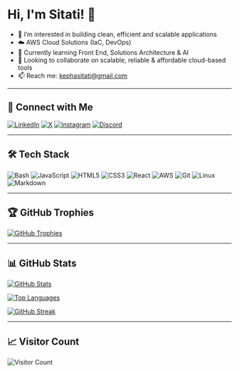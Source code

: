 # Hi, I'm Sitati! 👋

- 👀 I’m interested in building clean, efficient and scalable applications
- ☁️ AWS Cloud Solutions (IaC, DevOps)  
- 🌱 Currently learning Front End, Solutions Architecture & AI  
- 🤝 Looking to collaborate on scalable, reliable & affordable cloud-based tools  
- 📫 Reach me: [kephasitati@gmail.com](mailto:kephasitati@gmail.com)

---

## 🔗 Connect with Me

[![LinkedIn](https://img.shields.io/badge/LinkedIn-Connect-blue.svg?style=flat-square&logo=linkedin)](https://www.linkedin.com/in/kepha-sitati-047552b3/)
[![X](https://img.shields.io/badge/X-Follow-1DA1F2?style=flat-square&logo=twitter)](https://x.com/djvycek)
[![Instagram](https://img.shields.io/badge/Instagram-Follow-E4405F?style=flat-square&logo=instagram&logoColor=white)](https://www.instagram.com/kepha6t/?hl=en)
[![Discord](https://img.shields.io/badge/Discord-vycek-5865F2?style=flat-square&logo=discord&logoColor=white)](https://discord.com)

---

## 🛠️ Tech Stack

![Bash](https://img.shields.io/badge/Bash-4EAA25?style=flat-square&logo=gnu-bash&logoColor=white)
![JavaScript](https://img.shields.io/badge/JavaScript-F7DF1E?style=flat-square&logo=javascript&logoColor=black)
![HTML5](https://img.shields.io/badge/HTML5-E34F26?style=flat-square&logo=html5&logoColor=white)
![CSS3](https://img.shields.io/badge/CSS3-1572B6?style=flat-square&logo=css3&logoColor=white)
![React](https://img.shields.io/badge/React-20232A?style=flat-square&logo=react&logoColor=61DAFB)
![AWS](https://img.shields.io/badge/AWS-232F3E?style=flat-square&logo=amazon-aws&logoColor=white)
![Git](https://img.shields.io/badge/Git-F05032?style=flat-square&logo=git&logoColor=white)
![Linux](https://img.shields.io/badge/Linux-FCC624?style=flat-square&logo=linux&logoColor=black)
![Markdown](https://img.shields.io/badge/Markdown-000000?style=flat-square&logo=markdown&logoColor=white)

---

## 🏆 GitHub Trophies

[![GitHub Trophies](https://github-profile-trophy.vercel.app/?username=kephasitati&title=Stars,Followers,Repositories,Commits,Experience&theme=onedark)](https://github.com/ryo-ma/github-profile-trophy)

---

## 📊 GitHub Stats

[![GitHub Stats](https://github-readme-stats.vercel.app/api?username=kephasitati&show_icons=true&theme=radical)](https://github.com/anuraghazra/github-readme-stats)

[![Top Languages](https://github-readme-stats.vercel.app/api/top-langs/?username=kephasitati&layout=compact&theme=radical)](https://github.com/anuraghazra/github-readme-stats)

[![GitHub Streak](https://streak-stats.demolab.com?user=kephasitati&theme=radical&hide_border=true)](https://github.com/kephasitati)

---

## 📈 Visitor Count

![Visitor Count](https://komarev.com/ghpvc/?username=kephasitati&color=brightgreen)
